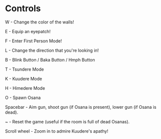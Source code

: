 # Controls

W - Change the color of the walls!

E - Equip an eyepatch!

F - Enter First Person Mode!

L - Change the direction that you're looking in!

B - Blink Button / Baka Button / Hmph Button

T - Tsundere Mode

K - Kuudere Mode

H - Himedere Mode

O - Spawn Osana

Spacebar - Aim gun, shoot gun (if Osana is present), lower gun (if Osana is dead).

~ - Reset the game (useful if the room is full of dead Osanas).

Scroll wheel - Zoom in to admire Kuudere's apathy!